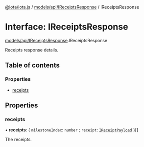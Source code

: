 [@iota/iota.js](../README.md) / [models/api/IReceiptsResponse](../modules/models_api_IReceiptsResponse.md) / IReceiptsResponse

# Interface: IReceiptsResponse

[models/api/IReceiptsResponse](../modules/models_api_IReceiptsResponse.md).IReceiptsResponse

Receipts response details.

## Table of contents

### Properties

- [receipts](models_api_IReceiptsResponse.IReceiptsResponse.md#receipts)

## Properties

### receipts

• **receipts**: { `milestoneIndex`: `number` ; `receipt`: [`IReceiptPayload`](models_IReceiptPayload.IReceiptPayload.md)  }[]

The receipts.
